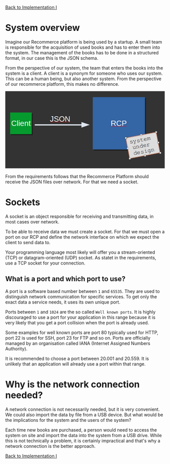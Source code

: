 [Back to Implementation I](./impl_1.md) 

# System overview
Imagine our Recommerce platform is being used by a startup. A small team is responsible for the acquisition of used books and has to enter them into the system.  The management of the books has to be done in a structured format, in our case this is the JSON schema. 

From the perspective of our system, the team that enters the books into the system is a client. A client is a synonym for someone who uses our system. This can be a human being, but also another system. From the perspective of our recommerce platform, this makes no difference. 

![](images/client_to_rcp.png)

From the requirements follows that the Recommerce Platform should receive the JSON files over network. For that we need a socket. 

# Sockets
A socket is an object responsible for receiving and transmitting data, in most cases over network. 

To be able to receive data we must create a socket. For that we must open a port on our RCP and define the network interface on which we expect the client to send data to. 

Your programming language most likely will offer you a stream-oriented (TCP) or datagram-oriented (UDP) socket. As statet in the requirements, use a TCP socket for your connection. 

## What is a port and which port to use?
A port is a software based number between `1` and `65535`. They are used to distinguish network communication for specific services. To get only the exact data a service needs, it uses its own unique port. 

Ports between `1` and `1024` are the so called `Well known ports`. It is highly discouraged to use a port for your application in this range because it is very likely that you get a port collision when the port is already used. 

Some examples for well known ports are port 80 typically used for HTTP, port 22 is used for SSH, port 23 for FTP and so on. Ports are officially managed by an organisation called IANA (Internet Assigned Numbers Authority). 

It is recommended to choose a port between 20.001 and 20.559.  It is unlikely that an application will already use a port within that range. 


# Why is the network connection needed?
A network connection is not necessarily needed, but it is very convenient. We could also import the data by file from a USB device. But what would be the implications for the system and the users of the system?

Each time new books are purchased, a person would need to access the system on site and import the data into the system from a USB drive. While this is not technically a problem, it is certainly impractical and that's why a network connection is the better approach. 

[Back to Implementation I](./impl_1.md) 
